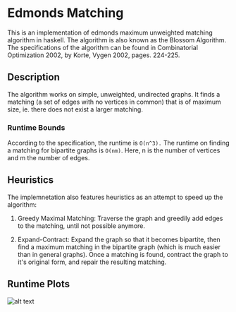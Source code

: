 
# Edmonds Matching

This is an implementation of edmonds maximum unweighted matching
algorithm in haskell. The algorithm is also known as the Blossom
Algorithm. The specifications of the algorithm can be 
found in Combinatorial Optimization 2002, by Korte, Vygen 2002,
pages. 224-225.

## Description

The algorithm works on simple, unweighted, undirected graphs. It finds
a matching (a set of edges with no vertices in common) that is of
maximum size, ie. there does not exist a larger matching. 

### Runtime Bounds
According to the specification, the runtime is `O(n^3).` The runtime
on finding a matching for bipartite graphs is `O(nm)`. Here, n is the
number of vertices and m the number of edges.

## Heuristics

The implemnetation also features heuristics as an attempt to speed up
the algorithm:

1. Greedy Maximal Matching: Traverse the graph and greedily add edges
   to the matching, until not possible anymore.
   
2. Expand-Contract: Expand the graph so that it becomes bipartite,
   then find a maximum matching in the bipartite graph (which is much
   easier than in general graphs). Once a matching is found, contract
   the graph to it's original form, and repair the resulting matching.

## Runtime Plots

![alt text](images/vertices.png)
